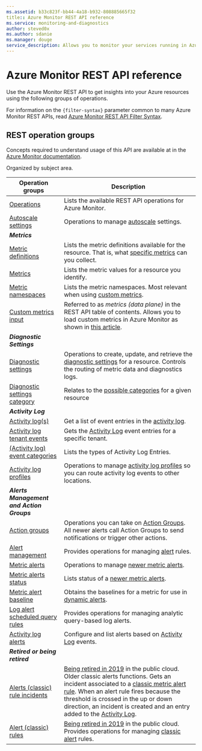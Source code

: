 ```yaml
---
ms.assetid: b33c823f-bb44-4a18-b932-808885665f32
title:: Azure Monitor REST API reference
ms.service: monitoring-and-diagnostics
author: steved0x
ms.author: sdanie
ms.manager: douge
service_description: Allows you to monitor your services running in Azure via metrics, logs, and activity log entries. Includes managing autoscale and alerts. 
---
```


# Azure Monitor REST API reference

Use the Azure Monitor REST API to get insights into your Azure resources using the following groups of operations.

For information on the `{filter-syntax}` parameter common to many Azure Monitor REST APIs, read [Azure Monitor REST API Filter Syntax](filter-syntax.md).


## REST operation groups 
Concepts required to understand usage of this API are available at in the [Azure Monitor documentation](https://docs.microsoft.com/azure/monitoring-and-diagnostics/).

Organized by subject area. 

| Operation groups                                                                | Description  |
|---------------------------------------------------------------------------------|-----------------------|
| [Operations](xref:management.azure.com.monitor.operations)    | Lists the available REST API operations for Azure Monitor.  |
| [Autoscale settings](xref:management.azure.com.monitor.autoscalesettings)         | Operations to manage [autoscale](https://docs.microsoft.com/azure/monitoring-and-diagnostics/monitoring-overview-autoscale) settings.     |
| ***Metrics*** | | 
| [Metric definitions](xref:management.azure.com.monitor.metricdefinitions)      | Lists the metric definitions available for the resource. That is, what [specific metrics](https://docs.microsoft.com/azure/monitoring-and-diagnostics/monitoring-supported-metrics) can you collect. |
| [Metrics](xref:management.azure.com.monitor.metrics)          | Lists the metric values for a resource you identify.   |
| [Metric namespaces](xref:management.azure.com.monitor.metricnamespaces)          | Lists the metric namespaces. Most relevant when using [custom metrics](https://docs.microsoft.com/azure/monitoring-and-diagnostics/metrics-custom-overview).    |
| [ Custom metrics input](xref:monitoring.azure.com.monitor.metrics(dataplane))          | Referred to as *metrics (data plane)* in the REST API table of contents. Allows you to load custom metrics in Azure Monitor as shown in [this article](https://docs.microsoft.com/azure/monitoring-and-diagnostics/metrics-store-custom-rest-api).    |
| ***Diagnostic Settings*** | |
| [Diagnostic settings](xref:management.azure.com.monitor.diagnosticsettings)       | Operations to create, update, and retrieve the [diagnostic settings](/azure/azure-monitor/platform/diagnostic-logs-overview#diagnostic-settings) for a resource. Controls the routing of metric data and diagnostics logs. |
| [Diagnostic settings category](xref:management.azure.com.monitor.diagnosticsettingscategory) | Relates to the [possible categories](https://docs.microsoft.com/azure/monitoring-and-diagnostics/monitoring-diagnostic-logs-schema#supported-log-categories-per-resource-type) for a given resource|
| ***Activity Log*** | |
| [Activity log(s)](xref:management.azure.com.monitor.activitylogs)                    | Get a list of event entries in the [activity log](https://docs.microsoft.com/azure/monitoring-and-diagnostics/monitoring-overview-activity-logs).|
| [Activity log tenant events](xref:management.azure.com.monitor.tenantactivitylogs)  | Gets the [Activity Log](https://docs.microsoft.com/azure/monitoring-and-diagnostics/monitoring-overview-activity-logs) event entries for a specific tenant.|
| [(Activity log) event categories](xref:management.azure.com.monitor.eventcategories)             | Lists the types of Activity Log Entries. |
| [Activity log profiles](xref:management.azure.com.monitor.logprofiles)       | Operations to manage [activity log profiles](https://docs.microsoft.com/azure/monitoring-and-diagnostics/monitoring-overview-activity-logs#export-activity-log) so you can route activity log events to other locations.  |
| ***Alerts Management and Action Groups*** | |
| [Action groups](xref:management.azure.com.monitor.actiongroups)      | Operations you can take on [Action Groups](https://docs.microsoft.com/azure/monitoring-and-diagnostics/monitoring-action-groups). All newer alerts call Action Groups to send notifications or trigger other actions. |
| [Alert management](xref:monitor.alerts)             | Provides operations for managing [alert](https://docs.microsoft.com/azure/monitoring-and-diagnostics/alert-metric-overview?toc=/azure/azure-monitor/toc.json) rules. |
| [Metric alerts](xref:management.azure.com.monitor.metricalerts)                | Operations to manage [newer metric alerts](https://docs.microsoft.com/azure/monitoring-and-diagnostics/monitoring-overview-unified-alerts). | 
| [Metric alerts status](xref:management.azure.com.monitor.metricalertsstatus)   | Lists status of a [newer metric alerts](https://docs.microsoft.com/azure/monitoring-and-diagnostics/monitoring-overview-unified-alerts). |
| [Metric alert baseline](xref:management.azure.com.monitor.metricbaseline)            | Obtains the baselines for a metric for use in [dynamic alerts](https://docs.microsoft.com/azure/monitoring-and-diagnostics/monitoring-alerts-dynamic-thresholds). | 
| [Log alert scheduled query rules](xref:management.azure.com.monitor.scheduledqueryrules)    | Provides operations for managing analytic query-based log alerts.   |
| [Activity log alerts](xref:management.azure.com.monitor.activitylogalerts)        | Configure and list alerts based on [Activity Log](https://docs.microsoft.com/azure/monitoring-and-diagnostics/monitoring-overview-activity-logs) events.|
| ***Retired or being retired*** | |
| [Alerts (classic) rule incidents](xref:management.azure.com.monitor.alertruleincidents)      | [Being retired in 2019](https://docs.microsoft.com/azure/monitoring-and-diagnostics/monitoring-classic-retirement) in the public cloud. Older classic alerts functions. Gets an incident associated to a [classic metric alert rule](https://docs.microsoft.com/azure/monitoring-and-diagnostics/monitoring-overview-alerts-classic?toc=/azure/azure-monitor/toc.json). When an alert rule fires because the threshold is crossed in the up or down direction, an incident is created and an entry added to the [Activity Log](https://docs.microsoft.com/azure/monitoring-and-diagnostics/monitoring-overview-activity-logs). | 
| [Alert (classic) rules](xref:management.azure.com.monitor.alertrules)             | [Being retired in 2019](https://docs.microsoft.com/azure/monitoring-and-diagnostics/monitoring-classic-retirement) in the public cloud. Provides operations for managing [classic alert](https://docs.microsoft.com/azure/monitoring-and-diagnostics/monitoring-overview-alerts-classic?toc=/azure/azure-monitor/toc.json) rules. |

